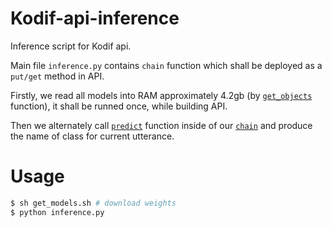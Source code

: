 # Kodif-api-inference
Inference script for Kodif api. 

Main file ```inference.py``` contains ```chain``` function which shall be deployed as a ```put/get``` method in API.

Firstly, we read all models into RAM approximately 4.2gb (by [```get_objects```](https://github.com/SanzharMrz/kodif-api-inference/blob/94d6d840c04d2660efdc257c8930f059267cfa94/inference.py#L67) function), it shall be runned once, while building API.


Then we alternately call [```predict```](https://github.com/SanzharMrz/kodif-api-inference/blob/94d6d840c04d2660efdc257c8930f059267cfa94/inference.py#L44) function inside of our [```chain```](https://github.com/SanzharMrz/kodif-api-inference/blob/94d6d840c04d2660efdc257c8930f059267cfa94/inference.py#L73) and produce the name of class for current utterance.

# Usage
```bash
$ sh get_models.sh # download weights
$ python inference.py
```

